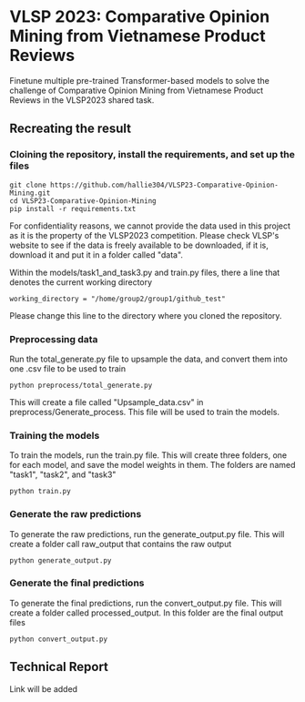 # VLSP 2023: Comparative Opinion Mining from Vietnamese Product Reviews
Finetune multiple pre-trained Transformer-based models to solve the challenge of Comparative Opinion Mining from Vietnamese Product Reviews in the VLSP2023 shared task.
## Recreating the result
### Cloining the repository, install the requirements, and set up the files
```
git clone https://github.com/hallie304/VLSP23-Comparative-Opinion-Mining.git
cd VLSP23-Comparative-Opinion-Mining
pip install -r requirements.txt
```

For confidentiality reasons, we cannot provide the data used in this project as it is the property of the VLSP2023 competition. Please check VLSP's website to see if the data is freely available to be downloaded, if it is, download it and put it in a folder called "data".

Within the models/task1_and_task3.py and train.py files, there a line that denotes the current working directory
```
working_directory = "/home/group2/group1/github_test"
```

Please change this line to the directory where you cloned the repository.
### Preprocessing data
Run the total_generate.py file to upsample the data, and convert them into one .csv file to be used to train
```
python preprocess/total_generate.py
```
This will create a file called "Upsample_data.csv" in preprocess/Generate_process. This file will be used to train the models.
### Training the models
To train the models, run the train.py file. This will create three folders, one for each model, and save the model weights in them. The folders are named "task1", "task2", and "task3"
```
python train.py
```

### Generate the raw predictions
To generate the raw predictions, run the generate_output.py file. This will create a folder call raw_output that contains the raw output
```
python generate_output.py
```

### Generate the final predictions
To generate the final predictions, run the convert_output.py file. This will create a folder called processed_output. In this folder are the final output files
```
python convert_output.py
```

## Technical Report
Link will be added
